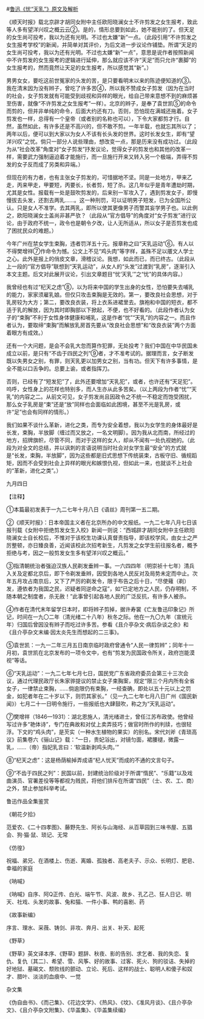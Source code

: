 #[鲁迅《忧“天乳”》原文及解析](https://www.vrrw.net/wx/7781.html)

《顺天时报》载北京辟才胡同女附中主任欧阳晓澜女士不许剪发之女生报考，致此等人多有望洋兴叹之概云云②。是的，情形总要到如此，她不能别的了。但天足的女生尚可投考，我以为还有光明。不过也太嫌“新”一点。（此段引用“不许剪发之女生报考学校”的新闻，并简单对其评价，为后文进一步议论作铺垫。所谓“天足的女生尚可投考，我以为还有光明。不过也太嫌“新”一点”，意思是说作者按照新闻中不许剪发的女生报考的逻辑进行延伸，那么就应该不许“天足”而只允许“裹脚”的女生报考的，然而竟然让天足的女生报考，所以感觉其“新”。）



男男女女，要吃这前世冤家的头发的苦，是只要看明末以来的陈迹便知道的③。我在清末因为没有辫子，曾吃了许多苦④，所以我不赞成女子剪发（因为在当时的社会，女子剪发就有可能受到歧视和异样的眼光，给自己带来意想不到的麻烦甚至伤害，就像“不许剪发之女生报考”一样）。北京的辫子，是奉了袁世凯⑤的命令而剪的，但并非单纯的命令，后面大约还有刀。否则，恐怕现在满城还拖着。女子剪发也一样，总得有一个皇帝（或者别的名称也可以），下令大家都剪才行。自然，虽然如此，有许多还是不高兴的，但不敢不剪。一年半载，也就忘其所以了；两年以后，便可以到大家以为女人不该有长头发的世界。这时长发女生，即有“望洋兴叹”之忧。倘只一部分人说些理由，想改变一点，那是历来没有成功过。（此段为从“社会改革”角度对“女子剪发”抒发议论，觉得女子的剪发也和其他的改革一样，需要武力强制逼迫着才能施行，而一旦施行开来又转入另一个极端，弄得不剪发的女子反而成了另类和异端。）

但现在的有力者，也有主张女子剪发的，可惜据地不坚。同是一处地方，甲来乙走，丙来甲走，甲要短，丙要长，长者剪，短了杀。这几年似乎是青年遭劫时期，尤其是女性。报载有一处是鼓吹剪发的，后来别一军攻入了，遇到剪发女子，即慢慢拔去头发，还割去两乳……。这一种刑罚，可以证明男子短发，已为全国所公认。只是女人不准学。去其两乳，即所以使其更像男子而警其妄学男子也。以此例之，欧阳晓澜女士盖尚非甚严欤？（此段从“官方倡导”的角度对“女子剪发”进行议论，由于政府不统一，政令也是朝令夕改，让人无所适从，所以女子是否剪发也成了困扰民众的难题。）

今年广州在禁女学生束胸，违者罚洋五十元。报章称之曰“天乳运动”⑥。有人以不得樊增祥⑦作命令为憾。公文上不见“鸡头肉”等字样，盖殊不足以餍文人学士之心。此外是报上的俏皮文章，滑稽议论。我想，如此而已，而已终古。（此段从上一段的“官方倡导”联想到“天乳运动”，从女人的“头发”过渡到“乳房”，逐渐引入本文主题。后文对此展开议论，引出文章题目“忧‘天乳’”之“忧”的具体内容。）

我曾经也有过“杞天之虑”⑧，以为将来中国的学生出身的女性，恐怕要失去哺乳的能力，家家须雇乳娘。但仅只攻击束胸是无效的。第一，要改良社会思想，对于乳房较为大方；第二，要改良衣装，将上衣系进裙里去。旗袍和中国的短衣，都不适于乳的解放，因为其时即胸部以下掀起，不便，也不好看的。（此段作者认为女子的“束胸”不利于女性身体健康和哺乳，这是作者“忧”“天乳”的内容之一。而且作者认为，要取缔“束胸”而解放乳房首先要从“改良社会思想”和“改良衣装”两个方面着眼方有成效。）

还有一个大问题，是会不会乳大忽而算作犯罪，无处投考？我们中国在中华民国未成立以前，是只有“不齿于四民之列”⑨者，才不准考试的。据理而言，女子断发既以失男女之别，有罪，则天乳更以加男女之别，当有功。但天下有许多事情，是全不能以口舌争的。总要上谕，或者指挥刀。

否则，已经有了“短发犯”了，此外还要增加“天乳犯”，或者，也许还有“天足犯”。呜呼，女性身上的花样也特别多，而人生亦从此多苦矣。（以上两段为作者“忧”“天乳”的内容之二。从前文可见，女子剪发尚且因政令之不统一不稳定而饱受困扰，那么女子乳房是“束”还是“放”同样也会面临如此困境，甚至不光是乳房，或许“足”也会有同样的情形。）

我们如果不谈什么革新，进化之类，而专为安全着想，我以为女学生的身体最好是长发，束胸，半放脚（缠过而又放之，一名文明脚）。因为我从北而南，所经过的地方，招牌旗帜，尽管不同，而对于这样的女人，却从不闻有一处仇视她的。（此段为对全文的总结，并以讽刺的言语说明当时社会对女学生最“安全”的方式就是“长发，束胸，半放脚”，因为这些都是旧式思想下传统装束，古板守旧、循规蹈矩，因而不会受到社会上异样的眼光和嫉恨仇视，但如此一来，也就谈不上社会的“革新，进化之类”。）

九月四日





【注释】

①本篇最初发表于一九二七年十月八日《语丝》周刊第一五二期。

②《顺天时报》：日本帝国主义者在北京所办的中文报纸。一九二七年八月七日该报刊载《女附中拒绝剪发女生入校》新闻一则说：“西城辟才胡同女附中主任欧阳晓澜女士自长校后，不惟对于该校生功课认真督责指导，即该校学风，由女士之严厉整顿，亦日臻良善，近闻该校此次招考新生，凡剪发之女学生前往报名者，概予拒绝与考，因之一般剪发女生多有望洋兴叹之概云。”

③指清朝统治者强迫汉族人民剃发垂辫一事。一六四四年（明崇祯十七年）清兵入关及定都北京后，即下令剃发垂辫，因受到各地人民反对及局势未定而中止。次年五月攻占南京后，又下了严厉的剃发令，限于布告之后十日，“尽使薙（剃）发，遵依者为我国之民，迟疑者同逆命之寇”，如“已定地方之人民，仍存明制，不随本朝之制度者，杀无赦！”此事曾引起各地人民的广泛反抗，有许多人被杀。

④作者在清代末年留学日本时，即将辫子剪掉，据许寿裳《亡友鲁迅印象记》所记，时间在一九〇二年（清光绪二十八年）秋冬之际。他在一九〇九年（宣统元年）归国后曾因没有辫子而吃过许多苦。参看《且介亭杂文·病后杂谈之余》和《且介亭杂文末编·因太炎先生而想起的二三事》。

⑤袁世凯：一九一二年三月五日南京临时政府曾通令“人民一律剪辫”；同年十一月初，袁世凯在北京发布的一项令文中，也有“剪发为民国政令所关，政府岂能漠视”等话。

⑥“天乳运动”：一九二七年七月七日，国民党广东省政府委员会第三十三次会议，通过代理民政厅长朱家骅提议的禁止女子束胸案，规定“限三个月内所有全省女子，一律禁止束胸，……倘逾限仍有束胸，一经查确，即处以五十元以上之罚金，如犯者年在二十岁以下，则罚其家长。”（见一九二七年七月八日广州《国民新闻》）七月二十一日明令施行，一些报纸也大肆鼓吹，称之为“天乳运动”。

⑦樊增祥（1846—1931）：湖北恩施人，清光绪进士，曾任江苏布政使。他曾经写过许多“艳体诗”，专门在典故和对仗上卖弄技巧；做官时所作的判牍，也很轻浮。下文的“鸡头肉”，是芡实（一种水生植物的果实）的别名。宋代刘斧《青琐高议》前集卷六《骊山记》载：“一日，贵妃浴出，对镜匀面，裙腰褪，微露一乳，……（帝）指妃乳言曰：‘软温新剥鸡头肉。’”

⑧“杞天之虑”：这是杨荫榆掉弄成语“杞人忧天”而成的不通的文言句子。

⑨“不齿于四民之列”：民国以前，封建统治阶级对于所谓“惰民”、“乐籍”以及戏曲演员、官署差役等等都视为贱民，将他们排斥在所谓“四民”（士、农、工、商）之外，禁止参加科举考试。

鲁迅作品全集鉴赏

《朝花夕拾》

范爱农、《二十四孝图》、藤野先生、阿长与山海经、从百草园到三味书屋、五猖会、狗·猫·鼠、琐记、无常

《仿徨》

祝福、弟兄、在酒楼上、伤逝、离婚、孤独者、高老夫子、示众、长明灯、肥皂、幸福的家庭

《呐喊》

《呐喊》自序、阿Q正传、白光、端午节、风波、故乡、孔乙己、狂人日记、明天、社戏、头发的故事、兔和猫、一件小事、鸭的喜剧、药

《故事新编》

序言、理水、采薇、铸剑、非攻、奔月、出关、补天、起死

《野草》

《野草》英文译本序、《野草》题辞、秋夜、影的告别、求乞者、我的失恋、复仇、复仇〔其二〕、希望、雪、风筝、好的故事、过客、死火、狗的驳诘、失掉的好地狱、墓碣文、颓败线的颤动、立论、死后、这样的战士、聪明人和傻子和奴才、腊叶、淡淡的血痕中、一觉

杂文集

《伪自由书》、《而己集》、《花边文学》、《热风》、《坟》、《准风月谈》、《且介亭杂文》、《且介亭杂文附集》、《华盖集》、《华盖集续编》

